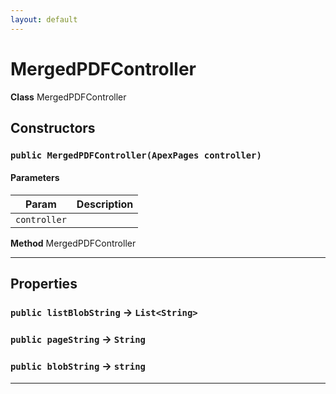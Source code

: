 ```yaml
---
layout: default
---
```

# MergedPDFController



**Class** MergedPDFController

## Constructors
### `public MergedPDFController(ApexPages controller)`
#### Parameters

|Param|Description|
|---|---|
|`controller`||


**Method** MergedPDFController

---
## Properties

### `public listBlobString` → `List<String>`


### `public pageString` → `String`


### `public blobString` → `string`


---
